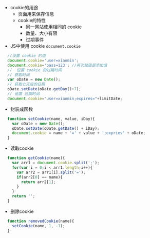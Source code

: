 - cookie的用途
  - 页面用来保存信息
  - cookie的特性
    - 同一网站使用相同的 cookie
    - 数量、大小有限
    - 过期事件
- JS中使用 cookie `document.cookie`
```javascript
  //设置 cookie 的值 
  document.cookie='user=xiaomin';
  document.cookie='pass=123'; //再次赋值是添加值
  //  设置 cookie 的过期时间
  // 获取时间 
  var oDate = new Date();
  // 获取七天后的日期
  oDate.setDate(oDate.getDay()+7);
  // 设置 过期时间
  document.cookie="user=xiaomin;expires="+limitDate;
```
- 封装成函数
```javascript
  function setCookie(name, value, iDay){
    var oDate = new Date();
    oDate.setDate(oDate.getDate() + iDay);
    document.cookie = name + '=' + value + ';expries' + oDate; 
  }
```
- 读取cookie
```javascript
  function getCookie(name){
    var arr1 = document.cookie.split(';');
    for(var i = 0;i < arr1.length;i++){
      var arr2 = arr1[i].split('=');
      if(arr2[0] == name){
        return arr2[1];
      }
    }
    return '';
  }
```
- 删除cookie
```javascript
  function removedCookie(name){
    setCookie(name, 1, -1);
  }
```